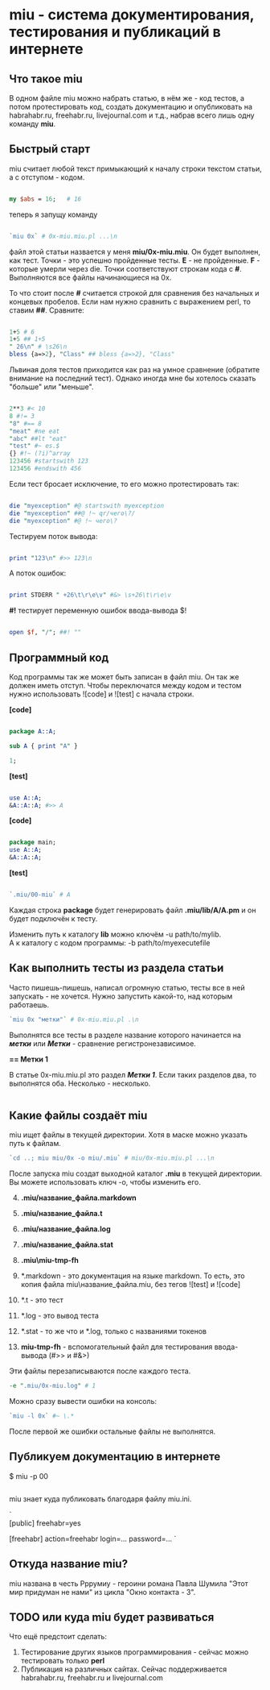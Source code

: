 # miu - система документирования, тестирования и публикаций в интернете

## Что такое miu

В одном файле miu можно набрать статью, в нём же - код тестов, а потом протестировать код, создать документацию и опубликовать на habrahabr.ru, freehabr.ru, livejournal.com и т.д., набрав всего лишь одну команду **miu**.

## Быстрый старт

miu считает любой текст примыкающий к началу строки текстом статьи, а с отступом - кодом.

```perl

my $abs = 16;	# 16

```

теперь я запущу команду

```perl

`miu 0x` # 0x-miu.miu.pl ...\n

```

файл этой статьи назвается у меня **miu/0x-miu.miu**. Он будет выполнен, как тест. Точки - это успешно пройденные тесты. **E** - не пройденные. **F** - которые умерли через die.
Точки соответствуют строкам кода с **#**.
Выполняются все файлы начинающиеся на 0x. 

То что стоит после **#** считается строкой для сравнения без начальных и концевых пробелов. Если нам нужно сравнить с выражением perl, то ставим **##**. Сравните:

```perl

1+5 # 6
1+5 ## 1+5
" 26\n" # \s26\n
bless {a=>2}, "Class" ## bless {a=>2}, "Class"

```

Львиная доля тестов приходится как раз на умное сравнение (обратите внимание на последний тест). Однако иногда мне бы хотелось сказать "больше" или "меньше".

```perl

2**3 #< 10
8 #!= 3
"8" #== 8
"meat" #ne eat
"abc" ##lt "eat"
"test" #~ es.$
{} #!~ (?i)^array
123456 #startswith 123
123456 #endswith 456

```

Если тест бросает исключение, то его можно протестировать так:

```perl

die "myexception" #@ startswith myexception
die "myexception" ##@ !~ qr/чего\?/
die "myexception" #@ !~ чего\?

```

Тестируем поток вывода:

```perl

print "123\n" #>> 123\n

```

А поток ошибок:

```perl

print STDERR " +26\t\r\e\v" #&> \s+26\t\r\e\v

```

**#!** тестирует переменную ошибок ввода-вывода $!

```perl

open $f, "/"; ##! ""

```

## Программный код

Код программы так же может быть записан в файл miu. Он так же должен иметь отступ.
Чтобы переключатся между кодом и тестом нужно использовать ![code] и ![test] с начала строки.

**[code]**

```perl

package A::A;

sub A { print "A" }

1;

```

**[test]**

```perl

use A::A;
&A::A::A; #>> A

```

**[code]**

```perl

package main;
use A::A;
&A::A::A;

```

**[test]**

```perl

`.miu/00-miu` # A

```

Каждая строка **package** будет генерировать файл **.miu/lib/A/A.pm** и он будет подключён к тесту.

Изменить путь к каталогу **lib** можно ключём -u path/to/mylib.  
А к каталогу с кодом программы: -b path/to/myexecutefile


## Как выполнить тесты из раздела статьи

Часто пишешь-пишешь, написал огромную статью, тесты все в ней запускать - не хочется. Нужно запустить какой-то, над которым работаешь.


```perl
`miu 0x "метки"` # 0x-miu.miu.pl .\n

```

Выполнятся все тесты в разделе название которого начинается на ***метки*** или ***Метки*** - сравнение регистронезависимое.

**== Метки 1**

В статье 0x-miu.miu.pl это раздел ***Метки 1***.
Если таких разделов два, то выполнятся оба. Несколько - несколько.

```perl

```

## Какие файлы создаёт miu

miu ищет файлы в текущей директории. Хотя в маске можно указать путь к файлам.


```perl
`cd ..; miu miu/0x -o miu/.miu` # miu/0x-miu.miu.pl ...\n

```

После запуска miu создат выходной каталог __.miu__ в текущей директории.  
Вы можете использовать ключ -o, чтобы изменить его.

4. **.miu/название_файла.markdown**
3. **.miu/название_файла.t**
1. **.miu/название_файла.log**
2. **.miu/название_файла.stat**
5. **.miu\miu-tmp-fh**


1. *.markdown - это документация на языке markdown. То есть, это копия файла miu\название_файла.miu, без тегов ![test] и ![code]
2. *.t - это тест
3. *.log - это вывод теста
5. *.stat - то же что и *.log, только с названиями токенов
6. **miu-tmp-fh** - вспомогательный файл для тестирования ввода-вывода (#>> и #&>)


Эти файлы перезаписываются после каждого теста.


```perl
-e ".miu/0x-miu.log" # 1

```

Можно сразу вывести ошибки на консоль:


```perl
`miu -l 0x` #~ \.*

```

После первой же ошибки остальные файлы не выполнятся.


## Публикуем документацию в интернете

$ miu -p 00

```perl

```

miu знает куда публиковать благодаря файлу miu.ini.

`	
[public]
freehabr=yes

[freehabr]
action=freehabr
login=...
password=...
`


## Откуда название **miu**?

miu названа в честь Рррумиу - героини романа Павла Шумила "Этот мир придуман не нами" из цикла "Окно контакта - 3".

## TODO или куда miu будет развиваться

Что ещё предстоит сделать:

1. Тестирование других языков программирования - сейчас можно тестировать только **perl**
2. Публикация на различных сайтах. Сейчас поддерживается habrahabr.ru, freehabr.ru и livejournal.com

```perl




